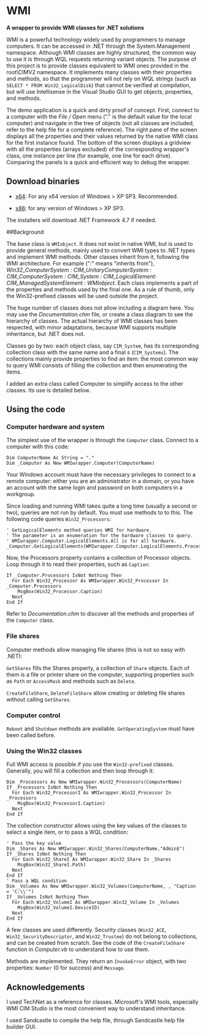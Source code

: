 # WMI
**A wrapper to provide WMI classes for .NET solutions**

WMI is a powerful technology widely used by programmers to manage computers.
It can be accessed in .NET through the System.Management namespace. 
Although WMI classes are highly structured, the common way to use it is through WQL requests returning variant objects. 
The purpose of this project is to provide classes equivalent to WMI ones provided in the root\CIMV2 namespace. 
It implements many classes with their properties and methods, so that the programmer will not rely on WQL strings (such as `SELECT * FROM Win32_LogicalDisk`) that cannot be verified at compilation, but will use Intellisense in the Visual Studio GUI to get objects, properties, and methods.

The demo application is a quick and dirty proof of concept. 
First, connect to a computer with the _File / Open_ menu ("." is the default value for the local computer) and navigate in the tree of objects (not all classes are included, refer to the help file for a complete reference). 
The right pane of the screen displays all the properties and their values returned by the native WMI class for the first instance found. 
The bottom of the screen displays a gridview with all the properties (arrays excluded) of the corresponding wrapper's class, one instance per line (for example, one line for each drive). 
Comparing the panels is a quick and efficient way to debug the wrapper.

## Download binaries

- [x64](https://github.com/EricMarcon/WMI/releases/download/2.5/64-bit.executable.installer.exe): For any x64 version of Windows > XP SP3. Recommended.

- [x86](https://github.com/EricMarcon/WMI/releases/download/2.5/32-bit.executable.installer.exe): for any version of Windows > XP SP3.

The installers will download .NET Framework 4.7 if needed.


##Background

The base class is `WMIobject`. It does not exist in native WMI, but is used to provide general methods, mainly used to convert WMI types to .NET types and implement WMI methods. 
Other classes inherit from it, following the WMI architecture. 
For example (":" means "inherits from"), _Win32_ComputerSystem : CIM_UnitaryComputerSystem : CIM_ComputerSystem : CIM_System : CIM_LogicalElement: CIM_ManagedSystemElement : WMIobject_. 
Each class implements a part of the properties and methods used by the final one. 
As a rule of thumb, only the Win32-prefixed classes will be used outside the project.

The huge number of classes does not allow including a diagram here. 
You may use the _Documentation.chm_ file, or create a class diagram to see the hierarchy of classes. 
The actual hierarchy of WMI classes has been respected, with minor adaptations, because WMI supports multiple inheritance, but .NET does not.

Classes go by two: each object class, say `CIM_System`, has its corresponding collection class with the same name and a final _s_ (`CIM_Systems`). 
The collections mainly provide properties to find an item: the most common way to query WMI consists of filling the collection and then enumerating the items.

I added an extra class called Computer to simplify access to the other classes. 
Its use is detailed below.

## Using the code

### Computer hardware and system

The simplest use of the wrapper is through the `Computer` class. 
Connect to a computer with this code:

    Dim ComputerName As String = "."
    Dim _Computer As New WMIwrapper.Computer(ComputerName)

Your Windows account must have the necessary privileges to connect to a remote computer: either you are an administrator in a domain, or you have an account with the same login and password on both computers in a workgroup.

Since loading and running WMI takes quite a long time (usually a second or two), queries are not run by default. 
You must use methods to to this. 
The following code queries `Win32_Processors`:

    ' GetLogicalElements method queries WMI for hardware.
    ' The parameter is an enumeration for the hardware classes to query.
    ' WMIwrapper.Computer.LogicalElements.All is for all hardware.
    _Computer.GetLogicalElements(WMIwrapper.Computer.LogicalElements.Processors)

Now, the Processors property contains a collection of Processor objects. 
Loop through it to read their properties, such as `Caption`:


    If _Computer.Processors IsNot Nothing Then
      For Each Win32_Processor As WMIwrapper.Win32_Processor In _Computer.Processors
        MsgBox(Win32_Processor.Caption)
      Next
    End If

Refer to _Documentation.chm_ to discover all the methods and properties of the `Computer` class.

### File shares

Computer methods allow managing file shares (this is not so easy with .NET):

`GetShares` fills the Shares property, a collection of `Share` objects. 
Each of them is a file or printer share on the computer, supporting properties such as `Path` or `AccessMask` and methods such as `Delete`.

`CreateFileShare`, `DeleteFileShare` allow creating or deleting file shares without calling `GetShares`.

### Computer control

`Reboot` and `Shutdown` methods are available. 
`GetOperatingSystem` must have been called before.

### Using the Win32 classes

Full WMI access is possible if you use the `Win32-prefixed` classes. 
Generally, you will fill a collection and then loop through it:

    Dim _Processors As New WMIwrapper.Win32_Processors(ComputerName)
    If _Processors IsNot Nothing Then
      For Each Win32_ProcessorI As WMIwrapper.Win32_Processor In _Processors
        MsgBox(Win32_ProcessorI.Caption)
      Next
    End If

The collection constructor allows using the key values of the classes to select a single item, or to pass a WQL condition:

    ' Pass the key value
    Dim _Shares As New WMIwrapper.Win32_Shares(ComputerName,"Admin$")
    If _Shares IsNot Nothing Then
      For Each Win32_ShareI As WMIwrapper.Win32_Share In _Shares
        MsgBox(Win32_ShareI.Path)
      Next
    End If
    ' Pass a WQL condition
    Dim _Volumes As New WMIwrapper.Win32_Volumes(ComputerName, , "Caption = 'C:\\'")
    If _Volumes IsNot Nothing Then
      For Each Win32_VolumeI As WMIwrapper.Win32_Volume In _Volumes
        MsgBox(Win32_VolumeI.DeviceID)
      Next
    End If

A few classes are used differently. 
Security classes (`Win32_ACE`, `Win32_SecurityDescriptor`, and `Win32_Trustee`) do not belong to collections, and can be created from scratch. 
See the code of the `CreateFileShare` function in _Computer.vb_ to understand how to use them.

Methods are implemented. 
They return an `InvokeError` object, with two properties: `Number` (0 for success) and `Message`.

## Acknowledgements

I used TechNet as a reference for classes. 
Microsoft's WMI tools, especially WMI CIM Studio is the most convenient way to understand inheritance.

I used Sandcastle to compile the help file, through Sandcastle help file builder GUI.